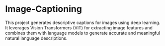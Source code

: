 # Image-Captioning
This project generates descriptive captions for images using deep learning. It leverages Vision Transformers (ViT) for extracting image features and combines them with language models to generate accurate and meaningful natural language descriptions.

